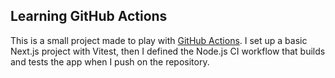 ## Learning GitHub Actions

This is a small project made to play with [GitHub Actions](https://docs.github.com/en/actions/quickstart). I set up a basic Next.js project with Vitest, then I defined the Node.js CI workflow that builds and tests the app when I push on the repository.

